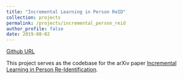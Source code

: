 ```yaml
---
title: "Incremental Learning in Person ReID"
collection: projects
permalink: /projects/incremental_person_reid
author_profile: false
date: 2019-08-02
---
```


[Github URL](https://github.com/prajjwal1/person-reid-incremental)

This project serves as the codebase for the arXiv paper [Incremental Learning in Person Re-Identification](https://arxiv.org/abs/1808.06281).